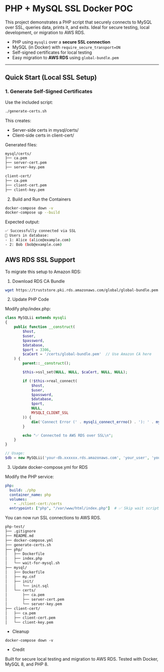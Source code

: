 # PHP + MySQL SSL Docker POC

This project demonstrates a PHP script that securely connects to MySQL over SSL, queries data, prints it, and exits. Ideal for secure testing, local development, or migration to AWS RDS.

- PHP using `mysqli` over a **secure SSL connection**
- MySQL (in Docker) with `require_secure_transport=ON`
- Self-signed certificates for local testing
- Easy migration to **AWS RDS** using `global-bundle.pem`

---

## Quick Start (Local SSL Setup)

### 1. Generate Self-Signed Certificates

Use the included script:

```bash
./generate-certs.sh
```

This creates:
- Server-side certs in mysql/certs/
- Client-side certs in client-cert/

Generated files:
```bash
mysql/certs/
├── ca.pem
├── server-cert.pem
├── server-key.pem

client-cert/
├── ca.pem
├── client-cert.pem
├── client-key.pem
```
2. Build and Run the Containers
```bash
docker-compose down -v
docker-compose up --build
```
Expected output:
```bash
✅ Successfully connected via SSL
👤 Users in database:
- 1: Alice (alice@example.com)
- 2: Bob (bob@example.com)
```
## AWS RDS SSL Support

To migrate this setup to Amazon RDS:

1. Download RDS CA Bundle
```bash
wget https://truststore.pki.rds.amazonaws.com/global/global-bundle.pem -O client-cert/global-bundle.pem
```
2. Update PHP Code

Modify php/index.php:

```php
class MySQLii extends mysqli
{
    public function __construct(
        $host,
        $user,
        $password,
        $database,
        $port = 3306,
        $caCert = '/certs/global-bundle.pem'  // Use Amazon CA here
    ) {
        parent::__construct();

        $this->ssl_set(NULL, NULL, $caCert, NULL, NULL);

        if (!$this->real_connect(
            $host,
            $user,
            $password,
            $database,
            $port,
            NULL,
            MYSQLI_CLIENT_SSL
        )) {
            die('Connect Error (' . mysqli_connect_errno() . '): ' . mysqli_connect_error());
        }

        echo "✅ Connected to AWS RDS over SSL\n";
    }
}

// Usage:
$db = new MySQLii('your-db.xxxxxx.rds.amazonaws.com', 'your_user', 'your_pass', 'your_db_name');
```

3. Update docker-compose.yml for RDS

Modify the PHP service:

```yml
php:
  build: ./php
  container_name: php
  volumes:
    - ./client-cert:/certs
  entrypoint: ["php", "/var/www/html/index.php"]  # ✅ Skip wait script, connect to RDS
```
You can now run SSL connections to AWS RDS.
```bash
php-test/
├── .gitignore
├── README.md
├── docker-compose.yml
├── generate-certs.sh
├── php/
│   ├── Dockerfile
│   ├── index.php
│   └── wait-for-mysql.sh
├── mysql/
│   ├── Dockerfile
│   ├── my.cnf
│   ├── init/
│   │   └── init.sql
│   └── certs/
│       ├── ca.pem
│       ├── server-cert.pem
│       └── server-key.pem
├── client-cert/
│   ├── ca.pem
│   ├── client-cert.pem
│   └── client-key.pem
```

- Cleanup
```
docker-compose down -v
```
- Credit

Built for secure local testing and migration to AWS RDS.
Tested with Docker, MySQL 8, and PHP 8.
